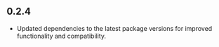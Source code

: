 ## 0.2.4

* Updated dependencies to the latest package versions for improved functionality and compatibility.
